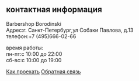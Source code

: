 <div class="main-contacts">
<h2 class="content-column-title">контактная информация</h2>
<p>
   Barbershop Borodinski <br>
   Адрес:г. Санкт-Петербург,ул Собаки Павлова, д.13 <br>
   телефон:+7 (495)666-02-66
   </p>
   <p>
        время работы:<br>
        пн-пт:с 10:00 до 22:00 <br>
        сб-вс:с 10:00 до 19:00
        </p>
        <a href="#" class="btn">Как проехать</a>
        <a href="#" class="btn">Обратная связь</a>
        </div>
